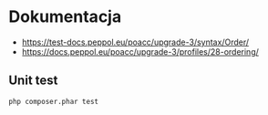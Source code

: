 # Dokumentacja

* https://test-docs.peppol.eu/poacc/upgrade-3/syntax/Order/
* https://docs.peppol.eu/poacc/upgrade-3/profiles/28-ordering/

## Unit test
```bash
php composer.phar test
````
